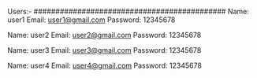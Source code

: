 Users:-
############################################
Name: user1
Email: user1@gmail.com
Password: 12345678

Name: user2
Email: user2@gmail.com
Password: 12345678

Name: user3
Email: user3@gmail.com
Password: 12345678

Name: user4
Email: user4@gmail.com
Password: 12345678
